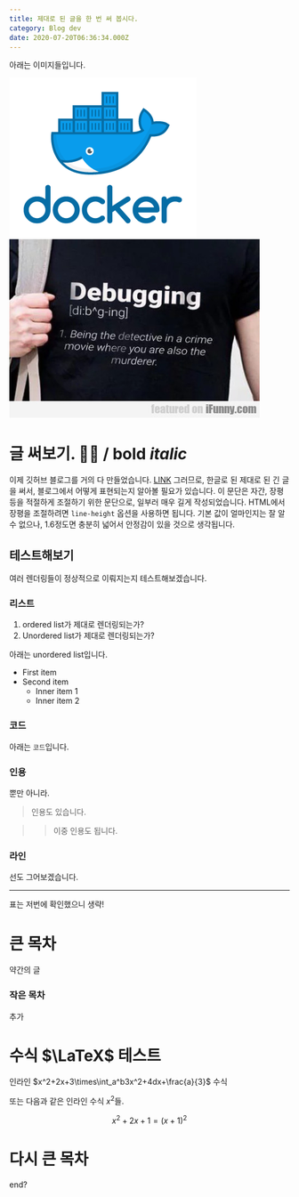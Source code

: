 ```yaml
---
title: 제대로 된 글을 한 번 써 봅시다.
category: Blog dev
date: 2020-07-20T06:36:34.000Z
---
```


아래는 이미지들입니다.

![ALT TEXT1](./docker_facebook_share.png)
![ALT TEXT2](./debugging.jpg)

# 글 써보기. 👳‍♂️ / **bold** _italic_

이제 깃허브 블로그를 거의 다 만들었습니다. [LINK](link) 그러므로, 한글로 된 제대로 된 긴 글을 써서, 블로그에서 어떻게 표현되는지 알아볼 필요가 있습니다. 이 문단은 자간, 장평 등을 적절하게 조절하기 위한 문단으로, 일부러 매우 길게 작성되었습니다. HTML에서 장평을 조절하려면 `line-height` 옵션을 사용하면 됩니다. 기본 값이 얼마인지는 잘 알 수 없으나, 1.6정도면 충분히 넓어서 안정감이 있을 것으로 생각됩니다.

## 테스트해보기

여러 렌더링들이 정상적으로 이뤄지는지 테스트해보겠습니다.

### 리스트

1. ordered list가 제대로 렌더링되는가?
2. Unordered list가 제대로 렌더링되는가?

아래는 unordered list입니다.

- First item
- Second item
  - Inner item 1
  - Inner item 2

### 코드

아래는 `코드`입니다.

### 인용

뿐만 아니라.

> 인용도 있습니다.

> > 이중 인용도 됩니다.

### 라인

선도 그어보겠습니다.

---

표는 저번에 확인했으니 생략!

# 큰 목차

약간의 글

### 작은 목차

추가

# 수식 $\LaTeX$ 테스트

인라인 $x^2+2x+3\times\int_a^b3x^2+4dx+\frac{a}{3}$ 수식

또는 다음과 같은 인라인 수식 $x^2$들.

$$
x^2+2x+1=(x+1)^2
$$

# 다시 큰 목차

end?
